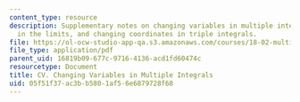 ```yaml
---
content_type: resource
description: Supplementary notes on changing variables in multiple integrals, putting
  in the limits, and changing coordinates in triple integrals.
file: https://ol-ocw-studio-app-qa.s3.amazonaws.com/courses/18-02-multivariable-calculus-fall-2007/05f51f37ac3bb5801af56e6879728f68_multipl_integrls.pdf
file_type: application/pdf
parent_uid: 16819b09-677c-9716-4136-acd1fd60474c
resourcetype: Document
title: CV. Changing Variables in Multiple Integrals
uid: 05f51f37-ac3b-b580-1af5-6e6879728f68
---
```

